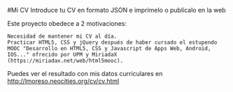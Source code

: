 #Mi CV
Introduce tu CV en formato JSON e imprímelo o publícalo en la web

Este proyecto obedece a 2 motivaciones:

    Necesidad de mantener mi CV al día.
    Practicar HTML5, CSS y jQuery después de haber cursado el estupendo MOOC "Desarrollo en HTML5, CSS y Javascript de Apps Web, Android, IOS..." ofrecido por UPM y MiriadaX (https://miriadax.net/web/html5mooc).

Puedes ver el resultado con mis datos curriculares en http://lmoreso.neocities.org/cv/cv.html